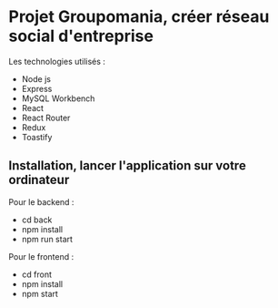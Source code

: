 # Projet Groupomania, créer réseau social d'entreprise

Les technologies utilisés :

- Node js
- Express
- MySQL Workbench
- React
- React Router
- Redux
- Toastify

## Installation, lancer l'application sur votre ordinateur

Pour le backend :

- cd back
- npm install
- npm run start

Pour le frontend :

- cd front
- npm install
- npm start